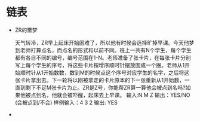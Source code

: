 # 链表

- ZR的噩梦

  天气转冷，ZR早上起床开始困难了，所以他有时候会选择旷掉早课。今天他梦到老师打算点名，而点名的形式和以前不同。班上一共有N个学生，每个学生都有各自不同的编号，编号范围在1-N。老师准备了张卡片，在每张卡片分别写上每个学生的序号，将这些卡片按增序顺时针摆放围成一个圈。老师从1开始顺时针从1开始数数，数到M的时候点这个序号对应学生的名字，之后将这张卡片拿出去。下一轮将以刚被拿走的卡片原本的下一张重新从1开始数，一直到剩下不足M张卡片为止。ZR是Z号，你能帮ZR算一算他会被点到名吗?如果他被点到名，他就会被吓醒，起床去上早课。
  输入∶N M Z 输出：YES/NO (会被点到/不会) 样例输入：4 3 2 输出: YES

- [链表参考资料]: https://gw9u39xwqi.feishu.cn/wiki/wikcnzqzvW0QsL9FJRb5YdQANoe

  

  